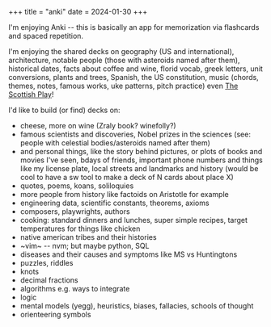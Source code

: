 +++
title = "anki"
date = 2024-01-30
+++

I'm enjoying Anki --
this is basically an app for memorization via flashcards and spaced repetition.

I'm enjoying the shared decks on
geography (US and international),
architecture,
notable people (those with asteroids named after them),
historical dates,
facts about coffee and wine,
florid vocab,
greek letters,
unit conversions,
plants and trees,
Spanish,
the US constitution,
music (chords, themes, notes, famous works, uke patterns, pitch practice)
even [The Scottish Play](@/notes/jan24-reading.md)!

I'd like to build (or find) decks on:
- cheese, more on wine (Zraly book? winefolly?)
- famous scientists and discoveries, Nobel prizes in the sciences
(see: people with celestial bodies/asteroids named after them)
- and personal things,
like the story behind pictures,
or plots of books and movies I've seen,
bdays of friends,
important phone numbers and things like my license plate,
local streets and landmarks and history
(would be cool to have a sw tool to make a deck of N cards about place X)
- quotes, poems, koans, soliloquies
- more people from history like factoids on Aristotle for example
- engineering data, scientific constants, theorems, axioms
- composers, playwrights, authors
- cooking: standard dinners and lunches,
super simple recipes,
target temperatures for things like chicken
- native american tribes and their histories
- ~vim~ -- nvm; but maybe python, SQL
- diseases and their causes and symptoms like MS vs Huntingtons
- puzzles, riddles
- knots
- decimal fractions
- algorithms e.g. ways to integrate
- logic
- mental models (yegg), heuristics, biases, fallacies, schools of thought
- orienteering symbols
